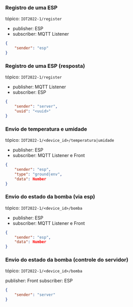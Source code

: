 ### Registro de uma ESP

tópico: `IOT2022-1/register`

- publisher: ESP
- subscriber: MQTT Listener

```json
{
    "sender": "esp"
}
```

### Registro de uma ESP (resposta)

tópico: `IOT2022-1/register`

- publisher: MQTT Listener
- subscriber: ESP

```json
{
    "sender": "server",
    "uuid": "<uuid>"
}
```

### Envio de temperatura e umidade

tópico: `IOT2022-1/<device_id>/temperatura|umidade`

- publisher: ESP
- subscriber: MQTT Listener e Front

```json
{
    "sender": "esp",
    "type": "ground|env",
    "data": Number
}
```

### Envio do estado da bomba (via esp)

tópico: `IOT2022-1/<device_id>/bomba`

- publisher: ESP
- subscriber: MQTT Listener e Front

```json
{
    "sender": "esp",
    "data": Number
}
```

### Envio do estado da bomba (controle do servidor)

tópico: `IOT2022-1/<device_id>/bomba`

publisher: Front
subscriber: ESP

```json
{
    "sender": "server"
}
```